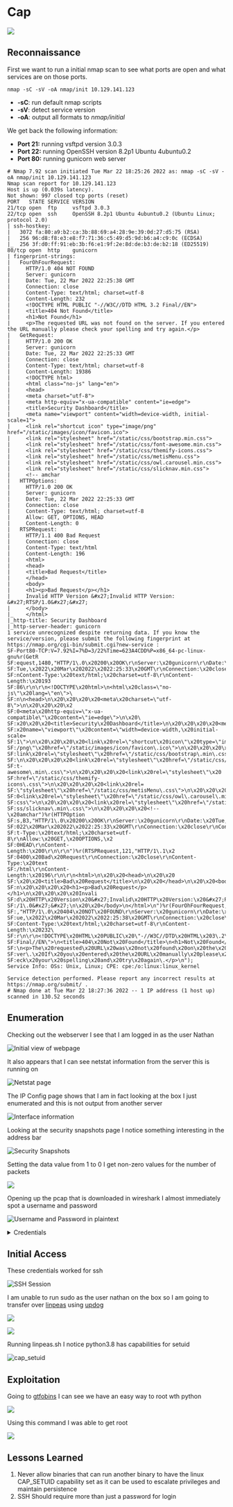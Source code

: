 # Cap

![](<../../../.gitbook/assets/image (3).png>)

## Reconnaissance <a href="#491d" id="491d"></a>

First we want to run a initial nmap scan to see what ports are open and what services are on those ports.

```hcl
nmap -sC -sV -oA nmap/init 10.129.141.123
```

* **-sC**: run default nmap scripts
* **-sV**: detect service version
* **-oA**: output all formats to _nmap/initial_

We get back the following information:

* **Port 21:** running vsftpd version 3.0.3
* **Port 22:** running OpenSSH version 8.2p1 Ubuntu 4ubuntu0.2
* **Port 80:** running gunicorn web server

```hcl
# Nmap 7.92 scan initiated Tue Mar 22 18:25:26 2022 as: nmap -sC -sV -oA nmap/init 10.129.141.123
Nmap scan report for 10.129.141.123
Host is up (0.039s latency).
Not shown: 997 closed tcp ports (reset)
PORT   STATE SERVICE VERSION
21/tcp open  ftp     vsftpd 3.0.3
22/tcp open  ssh     OpenSSH 8.2p1 Ubuntu 4ubuntu0.2 (Ubuntu Linux; protocol 2.0)
| ssh-hostkey: 
|   3072 fa:80:a9:b2:ca:3b:88:69:a4:28:9e:39:0d:27:d5:75 (RSA)
|   256 96:d8:f8:e3:e8:f7:71:36:c5:49:d5:9d:b6:a4:c9:0c (ECDSA)
|_  256 3f:d0:ff:91:eb:3b:f6:e1:9f:2e:8d:de:b3:de:b2:18 (ED25519)
80/tcp open  http    gunicorn
| fingerprint-strings: 
|   FourOhFourRequest: 
|     HTTP/1.0 404 NOT FOUND
|     Server: gunicorn
|     Date: Tue, 22 Mar 2022 22:25:38 GMT
|     Connection: close
|     Content-Type: text/html; charset=utf-8
|     Content-Length: 232
|     <!DOCTYPE HTML PUBLIC "-//W3C//DTD HTML 3.2 Final//EN">
|     <title>404 Not Found</title>
|     <h1>Not Found</h1>
|     <p>The requested URL was not found on the server. If you entered the URL manually please check your spelling and try again.</p>
|   GetRequest: 
|     HTTP/1.0 200 OK
|     Server: gunicorn
|     Date: Tue, 22 Mar 2022 22:25:33 GMT
|     Connection: close
|     Content-Type: text/html; charset=utf-8
|     Content-Length: 19386
|     <!DOCTYPE html>
|     <html class="no-js" lang="en">
|     <head>
|     <meta charset="utf-8">
|     <meta http-equiv="x-ua-compatible" content="ie=edge">
|     <title>Security Dashboard</title>
|     <meta name="viewport" content="width=device-width, initial-scale=1">
|     <link rel="shortcut icon" type="image/png" href="/static/images/icon/favicon.ico">
|     <link rel="stylesheet" href="/static/css/bootstrap.min.css">
|     <link rel="stylesheet" href="/static/css/font-awesome.min.css">
|     <link rel="stylesheet" href="/static/css/themify-icons.css">
|     <link rel="stylesheet" href="/static/css/metisMenu.css">
|     <link rel="stylesheet" href="/static/css/owl.carousel.min.css">
|     <link rel="stylesheet" href="/static/css/slicknav.min.css">
|     <!-- amchar
|   HTTPOptions: 
|     HTTP/1.0 200 OK
|     Server: gunicorn
|     Date: Tue, 22 Mar 2022 22:25:33 GMT
|     Connection: close
|     Content-Type: text/html; charset=utf-8
|     Allow: GET, OPTIONS, HEAD
|     Content-Length: 0
|   RTSPRequest: 
|     HTTP/1.1 400 Bad Request
|     Connection: close
|     Content-Type: text/html
|     Content-Length: 196
|     <html>
|     <head>
|     <title>Bad Request</title>
|     </head>
|     <body>
|     <h1><p>Bad Request</p></h1>
|     Invalid HTTP Version &#x27;Invalid HTTP Version: &#x27;RTSP/1.0&#x27;&#x27;
|     </body>
|_    </html>
|_http-title: Security Dashboard
|_http-server-header: gunicorn
1 service unrecognized despite returning data. If you know the service/version, please submit the following fingerprint at https://nmap.org/cgi-bin/submit.cgi?new-service :
SF-Port80-TCP:V=7.92%I=7%D=3/22%Time=623A4CDD%P=x86_64-pc-linux-gnu%r(GetR
SF:equest,1480,"HTTP/1\.0\x20200\x20OK\r\nServer:\x20gunicorn\r\nDate:\x20
SF:Tue,\x2022\x20Mar\x202022\x2022:25:33\x20GMT\r\nConnection:\x20close\r\
SF:nContent-Type:\x20text/html;\x20charset=utf-8\r\nContent-Length:\x20193
SF:86\r\n\r\n<!DOCTYPE\x20html>\n<html\x20class=\"no-js\"\x20lang=\"en\">\
SF:n\n<head>\n\x20\x20\x20\x20<meta\x20charset=\"utf-8\">\n\x20\x20\x20\x2
SF:0<meta\x20http-equiv=\"x-ua-compatible\"\x20content=\"ie=edge\">\n\x20\
SF:x20\x20\x20<title>Security\x20Dashboard</title>\n\x20\x20\x20\x20<meta\
SF:x20name=\"viewport\"\x20content=\"width=device-width,\x20initial-scale=
SF:1\">\n\x20\x20\x20\x20<link\x20rel=\"shortcut\x20icon\"\x20type=\"image
SF:/png\"\x20href=\"/static/images/icon/favicon\.ico\">\n\x20\x20\x20\x20<
SF:link\x20rel=\"stylesheet\"\x20href=\"/static/css/bootstrap\.min\.css\">
SF:\n\x20\x20\x20\x20<link\x20rel=\"stylesheet\"\x20href=\"/static/css/fon
SF:t-awesome\.min\.css\">\n\x20\x20\x20\x20<link\x20rel=\"stylesheet\"\x20
SF:href=\"/static/css/themify-icons\.css\">\n\x20\x20\x20\x20<link\x20rel=
SF:\"stylesheet\"\x20href=\"/static/css/metisMenu\.css\">\n\x20\x20\x20\x2
SF:0<link\x20rel=\"stylesheet\"\x20href=\"/static/css/owl\.carousel\.min\.
SF:css\">\n\x20\x20\x20\x20<link\x20rel=\"stylesheet\"\x20href=\"/static/c
SF:ss/slicknav\.min\.css\">\n\x20\x20\x20\x20<!--\x20amchar")%r(HTTPOption
SF:s,B3,"HTTP/1\.0\x20200\x20OK\r\nServer:\x20gunicorn\r\nDate:\x20Tue,\x2
SF:022\x20Mar\x202022\x2022:25:33\x20GMT\r\nConnection:\x20close\r\nConten
SF:t-Type:\x20text/html;\x20charset=utf-8\r\nAllow:\x20GET,\x20OPTIONS,\x2
SF:0HEAD\r\nContent-Length:\x200\r\n\r\n")%r(RTSPRequest,121,"HTTP/1\.1\x2
SF:0400\x20Bad\x20Request\r\nConnection:\x20close\r\nContent-Type:\x20text
SF:/html\r\nContent-Length:\x20196\r\n\r\n<html>\n\x20\x20<head>\n\x20\x20
SF:\x20\x20<title>Bad\x20Request</title>\n\x20\x20</head>\n\x20\x20<body>\
SF:n\x20\x20\x20\x20<h1><p>Bad\x20Request</p></h1>\n\x20\x20\x20\x20Invali
SF:d\x20HTTP\x20Version\x20&#x27;Invalid\x20HTTP\x20Version:\x20&#x27;RTSP
SF:/1\.0&#x27;&#x27;\n\x20\x20</body>\n</html>\n")%r(FourOhFourRequest,189
SF:,"HTTP/1\.0\x20404\x20NOT\x20FOUND\r\nServer:\x20gunicorn\r\nDate:\x20T
SF:ue,\x2022\x20Mar\x202022\x2022:25:38\x20GMT\r\nConnection:\x20close\r\n
SF:Content-Type:\x20text/html;\x20charset=utf-8\r\nContent-Length:\x20232\
SF:r\n\r\n<!DOCTYPE\x20HTML\x20PUBLIC\x20\"-//W3C//DTD\x20HTML\x203\.2\x20
SF:Final//EN\">\n<title>404\x20Not\x20Found</title>\n<h1>Not\x20Found</h1>
SF:\n<p>The\x20requested\x20URL\x20was\x20not\x20found\x20on\x20the\x20ser
SF:ver\.\x20If\x20you\x20entered\x20the\x20URL\x20manually\x20please\x20ch
SF:eck\x20your\x20spelling\x20and\x20try\x20again\.</p>\n");
Service Info: OSs: Unix, Linux; CPE: cpe:/o:linux:linux_kernel

Service detection performed. Please report any incorrect results at https://nmap.org/submit/ .
# Nmap done at Tue Mar 22 18:27:36 2022 -- 1 IP address (1 host up) scanned in 130.52 seconds
```

## Enumeration <a href="#000d" id="000d"></a>

Checking out the webserver I see that I am logged in as the user Nathan

![Initial view of webpage](<../../../.gitbook/assets/image (2).png>)

It also appears that I can see netstat information from the server this is running on

![Netstat page](<../../../.gitbook/assets/image (17).png>)

The IP Config page shows that I am in fact looking at the box I just enumerated and this is not output from another server

![Interface information](<../../../.gitbook/assets/image (8).png>)

Looking at the security snapshots page I notice something interesting in the address bar

![Security Snapshots](<../../../.gitbook/assets/image (15).png>)

Setting the data value from 1 to 0 I get non-zero values for the number of packets

![](<../../../.gitbook/assets/image (13).png>)

Opening up the pcap that is downloaded in wireshark I almost immediately spot a username and password

![Username and Password in plaintext
](<../../../.gitbook/assets/image (10).png>)

<details>

<summary>Credentials</summary>

Username: nathan\
Password: Buck3tH4TF0RM3!

</details>

## Initial Access

These credentials worked for ssh

![SSH Session](<../../../.gitbook/assets/image (6).png>)

I am unable to run sudo as the user nathan on the box so I am going to transfer over [linpeas](https://github.com/carlospolop/PEASS-ng/tree/master/linPEAS) using [updog](https://github.com/sc0tfree/updog)

![](<../../../.gitbook/assets/image (5).png>)

![](<../../../.gitbook/assets/image (11).png>)

Running linpeas.sh I notice python3.8 has capabilities for setuid

![cap\_setuid](<../../../.gitbook/assets/image (9).png>)

## Exploitation <a href="#714d" id="714d"></a>

Going to [gtfobins](https://gtfobins.github.io/gtfobins/python/#capabilities) I can see we have an easy way to root wth python

![](<../../../.gitbook/assets/image (14).png>)

Using this command I was able to get root

![](<../../../.gitbook/assets/image (1).png>)

## Lessons Learned <a href="#31ac" id="31ac"></a>

1. Never allow binaries that can run another binary to have the linux CAP\_SETUID capability set as it can be used to escalate privileges and maintain persistence
2. SSH Should require more than just a password for login
